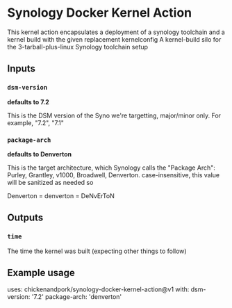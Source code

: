 # Synology Docker Kernel Action

This kernel action encapsulates a deployment of a synology toolchain and a kernel build with the given replacement kernelconfig
A kernel-build silo for the 3-tarball-plus-linux Synology toolchain setup

## Inputs

### `dsm-version`

**defaults to 7.2**

This is the DSM version of the Syno we're targetting, major/minor only.  For example, "7.2", "7.1"

### `package-arch`

**defaults to Denverton**

This is the target architecture, which Synology calls the "Package Arch": Purley, Grantley, v1000,
Broadwell, Denverton.  case-insensitive, this value will be sanitized as needed so

Denverton = denverton = DeNvErToN

## Outputs

### `time`

The time the kernel was built (expecting other things to follow)

## Example usage

uses: chickenandpork/synology-docker-kernel-action@v1
with:
  dsm-version: '7.2'
  package-arch: 'denverton'

